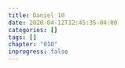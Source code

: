 ```yaml
---
title: Daniel 10
date: 2020-04-12T12:45:35-04:00
categories: []
tags: []
chapter: "010"
inprogress: false
---
```


